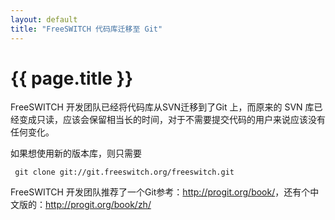 ```yaml
---
layout: default
title: "FreeSWITCH 代码库迁移至 Git"
---
```


# {{ page.title }}

FreeSWITCH 开发团队已经将代码库从SVN迁移到了Git 上，而原来的 SVN 库已经变成只读，应该会保留相当长的时间，对于不需要提交代码的用户来说应该没有任何变化。

如果想使用新的版本库，则只需要

     git clone git://git.freeswitch.org/freeswitch.git


FreeSWITCH 开发团队推荐了一个Git参考：<http://progit.org/book/>，还有个中文版的：<http://progit.org/book/zh/>
